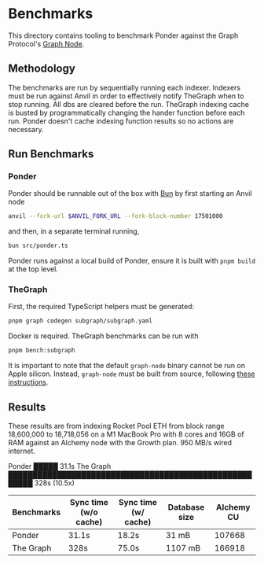 # Benchmarks

This directory contains tooling to benchmark Ponder against the Graph Protocol's [Graph Node](https://github.com/graphprotocol/graph-node).

## Methodology

The benchmarks are run by sequentially running each indexer. Indexers must be run against Anvil in order to effectively notify TheGraph when to stop running. All dbs are cleared before the run. TheGraph indexing cache is busted by programmatically changing the hander function before each run. Ponder doesn't cache indexing function results so no actions are necessary.

## Run Benchmarks

### Ponder

Ponder should be runnable out of the box with [Bun](https://bun.sh) by first starting an Anvil node

```sh
anvil --fork-url $ANVIL_FORK_URL --fork-block-number 17501000
```

and then, in a separate terminal running,

```sh
bun src/ponder.ts
```

Ponder runs against a local build of Ponder, ensure it is built with `pnpm build` at the top level.

### TheGraph

First, the required TypeScript helpers must be generated:

```sh
pnpm graph codegen subgraph/subgraph.yaml
```

Docker is required. TheGraph benchmarks can be run with

```sh
pnpm bench:subgraph
```

It is important to note that the default `graph-node` binary cannot be run on Apple silicon. Instead, `graph-node` must be built from source, following [these instructions](https://github.com/graphprotocol/graph-node/tree/master/docker#running-graph-node-on-an-macbook-m1).

## Results

These results are from indexing Rocket Pool ETH from block range 18,600,000 to 18,718,056 on a M1 MacBook Pro with 8 cores and 16GB of RAM against an Alchemy node with the Growth plan. 950 MB/s wired internet.

Ponder    █████ 31.1s
The Graph ███████████████████████████████████████████████████████ 328s (10.5x)

| Benchmarks | Sync time (w/o cache) | Sync time (w/ cache) | Database size | Alchemy CU |
| ---------- | --------------------- | -------------------- | ------------- | ---------- |
| Ponder     | 31.1s                 | 18.2s                | 31 mB         | 107668     |
| The Graph  | 328s                  | 75.0s                | 1107 mB       | 166918     |
